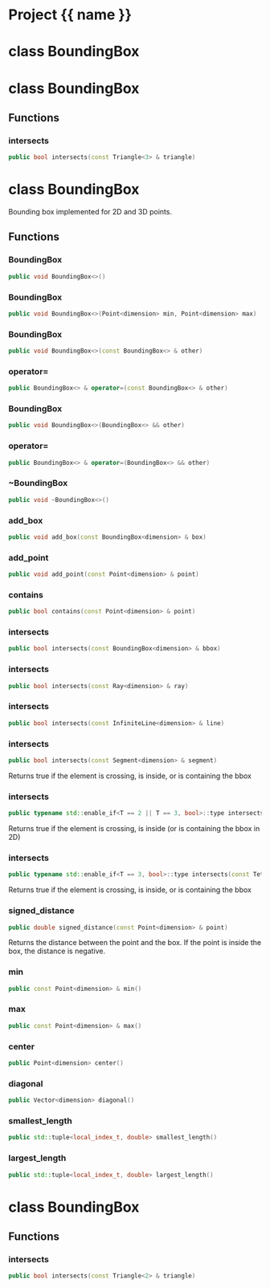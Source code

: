 <script setup>
import {useRoute} from 'vitepress'
const {path} = useRoute()
const tokens = path.split('/')
const words = tokens[2].split('-');
for (let i = 0; i < words.length; i++) {
    words[i] = words[i].charAt(0).toUpperCase() + words[i].slice(1);
    words[i] = words[i].replace('geode', 'Geode')
}
const name = words.join('-');
</script>
# Project {{ name }}

# class BoundingBox


# class BoundingBox


## Functions

### intersects

```cpp
public bool intersects(const Triangle<3> & triangle)
```




# class BoundingBox


 Bounding box implemented for 2D and 3D points.



## Functions

### BoundingBox

```cpp
public void BoundingBox<>()
```


### BoundingBox

```cpp
public void BoundingBox<>(Point<dimension> min, Point<dimension> max)
```


### BoundingBox

```cpp
public void BoundingBox<>(const BoundingBox<> & other)
```


### operator=

```cpp
public BoundingBox<> & operator=(const BoundingBox<> & other)
```


### BoundingBox

```cpp
public void BoundingBox<>(BoundingBox<> && other)
```


### operator=

```cpp
public BoundingBox<> & operator=(BoundingBox<> && other)
```


### ~BoundingBox

```cpp
public void ~BoundingBox<>()
```


### add_box

```cpp
public void add_box(const BoundingBox<dimension> & box)
```


### add_point

```cpp
public void add_point(const Point<dimension> & point)
```


### contains

```cpp
public bool contains(const Point<dimension> & point)
```


### intersects

```cpp
public bool intersects(const BoundingBox<dimension> & bbox)
```


### intersects

```cpp
public bool intersects(const Ray<dimension> & ray)
```


### intersects

```cpp
public bool intersects(const InfiniteLine<dimension> & line)
```


### intersects

```cpp
public bool intersects(const Segment<dimension> & segment)
```


 Returns true if the element is crossing, is inside, or is containing the bbox

### intersects

```cpp
public typename std::enable_if<T == 2 || T == 3, bool>::type intersects(const Triangle<T> & triangle)
```

 Returns true if the element is crossing, is inside (or is containing the bbox in 2D)

### intersects

```cpp
public typename std::enable_if<T == 3, bool>::type intersects(const Tetrahedron & tetra)
```


 Returns true if the element is crossing, is inside, or is containing the bbox

### signed_distance

```cpp
public double signed_distance(const Point<dimension> & point)
```


 Returns the distance between the point and the box. If the point is inside the box, the distance is negative.

### min

```cpp
public const Point<dimension> & min()
```


### max

```cpp
public const Point<dimension> & max()
```


### center

```cpp
public Point<dimension> center()
```


### diagonal

```cpp
public Vector<dimension> diagonal()
```


### smallest_length

```cpp
public std::tuple<local_index_t, double> smallest_length()
```


### largest_length

```cpp
public std::tuple<local_index_t, double> largest_length()
```




# class BoundingBox


## Functions

### intersects

```cpp
public bool intersects(const Triangle<2> & triangle)
```




